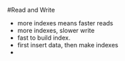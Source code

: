  #Read and Write 
 - more indexes means faster reads
 - more indexes, slower write
 - fast to build index.
 - first insert data, then make indexes
 - 
